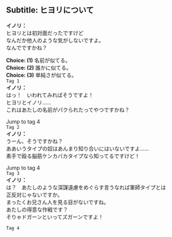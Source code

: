 # 

  
## Subtitle: ヒヨリについて
  
**イノリ：**  
ヒヨリとは初対面だったですけど  
なんだか他人のような気がしないですよ。  
なんでですかね？  
  
**Choice: (1)**  名前が似てる。  
**Choice: (2)**  誰かに似てる。  
**Choice: (3)**  単純さが似てる。  
`Tag 1`  
**イノリ：**  
はっ！　いわれてみればそうですよ！  
ヒヨリとイノリ……  
これはあたしの名前がパクられたってやつですかね？  
  
Jump to tag 4  
`Tag 2`  
**イノリ：**  
うーん、そうですかね？  
ああいうタイプの奴はあんまり知り合いにはいないですよ……  
素手で殴る脳筋ケンカバカタイプなら知ってるですけど！  
  
Jump to tag 4  
`Tag 3`  
**イノリ：**  
は？　あたしのような深謀遠慮をめぐらす言うなれば軍師タイプとは  
正反対じゃないですか。  
まったくお兄さん人を見る目がないですね。  
あたしの得意な作戦です？  
そりゃドガーンといってズガーンですよ！  
  
`Tag 4`  
